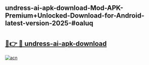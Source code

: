 ## undress-ai-apk-download-Mod-APK-Premium+Unlocked-Download-for-Android-latest-version-2025-#oaluq

# <h2><a href="https://bedroomkl.my?title=undress-ai-apk-download&ref=20M">🔗👉 🔴 undress-ai-apk-download</a></h2>

[![acn](https://github.com/user-attachments/assets/0f9c940e-d8b0-45ae-aac7-cd30a18b3e1c)](https://bedroomkl.my?title=undress-ai-apk-download&ref=20M)

